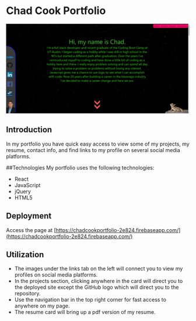 # Chad Cook Portfolio

![Image of the starting page](https://github.com/Chad1281/CharlesCookPortfolio/blob/main/src/assets/images/portfolioPage.png)

## Introduction
In my portfolio you have quick easy access to view some of my projects, my resume, contact info, and find links to my profile on several social media platforms.

##Technologies
My portfolio uses the following technologies:
* React
* JavaScript
* jQuery
* HTML5

## Deployment

Access the page at [https://chadcookportfolio-2e824.firebaseapp.com/](https://chadcookportfolio-2e824.firebaseapp.com/)

## Utilization
* The images under the links tab on the left will connect you to view my profiles on social media platforms.
* In the projects section, clicking anywhere in the card will direct you to the deployed site except the GitHub logo which will direct you to the repository.
* Use the navigation bar in the top right corner for fast access to anywhere on my page.
* The resume card will bring up a pdf version of my resume.  

